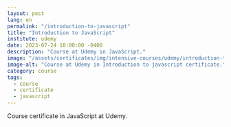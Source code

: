 ```yaml
---
layout: post
lang: en
permalink: "/introduction-to-javascript"
title: "Introduction to JavaScript"
institute: udemy
date: 2023-07-24 18:00:00 -0400
description: "Course at Udemy in JavaScript."
image: "/assets/certificates/img/intensive-courses/udemy/introduction-to-javascript.jpg"
image-alt: "Course at Udemy in Introduction to javascript certificate."
category: course
tags:
  - course
  - certificate
  - javascript
---
```


Course certificate in JavaScript at Udemy.
